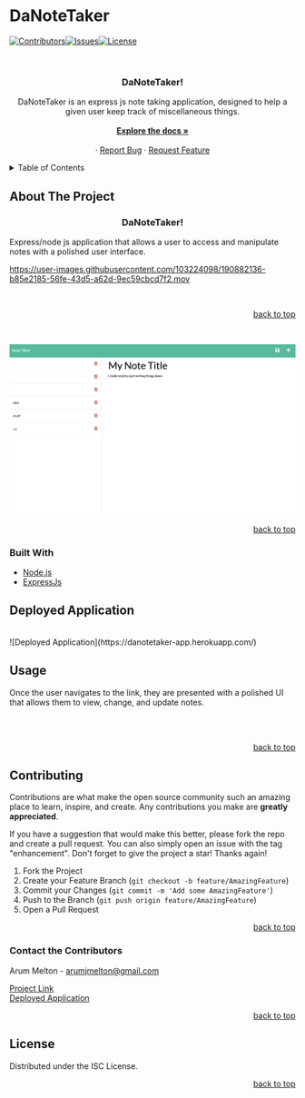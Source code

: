 # DaNoteTaker

<div id="top"></div>

[![Contributors][contributors-shield]][contributors-url][![Issues][issues-shield]][issues-url][![License][license-shield]](./LICENSE.txt)



<br />
<div align="center">
  <a href="https://github.com/ArumMelton/DaNoteTaker">
  </a>

<h3 align="center">DaNoteTaker!</h3>

  <p align="center">
    DaNoteTaker is an express js note taking application, designed to help a given user keep track of miscellaneous things.
    <br />
    <br />
    <a href="https://github.com/ArumMelton/DaNoteTaker"><strong>Explore the docs »</strong></a>
    <br />
    <br />
    ·
    <a href="https://github.com/ArumMelton/DaNoteTaker/issues?q=is%3Aissue+is%3Aopen+sort%3Aupdated-desc">Report Bug</a>
    ·
    <a href="https://github.com/ArumMelton/DaNoteTaker/issues?q=is%3Aissue+is%3Aopen+sort%3Aupdated-desc">Request Feature</a>
  </p>
</div>



<!-- TABLE OF CONTENTS -->
<details>
  <summary>Table of Contents</summary>
  <ol>
   <ul>
    <a href="#about-the-project">About The Project</a>
    <li><a href="#built-with">Built With</a></li>
    <li><a href="#usage">Usage</a></li>
    <a href="#deployed-application">Deployed Application</a>
    <li><a href="#contributing">Contributing</a></li>
    <li><a href="#contact-the-contributors">Contact</a></li>
    <li><a href="#license">License</a></li>
    </ul>
  </ol>
</details>


## About The Project
<h3 align="center">DaNoteTaker!</h3>



Express/node js application that allows a user to access and manipulate notes with a polished user interface.
<br/>




https://user-images.githubusercontent.com/103224098/190882136-b85e2185-56fe-43d5-a62d-9ec59cbcd7f2.mov



<br/>

<p align="right"><a href="#top">back to top</a></p>

<br/>


![DemoScreen](/imgs/DaNoteTakerDemo.png)


<p align="right"><a href="#top">back to top</a></p>



### Built With

* [Node.js](https://nodejs.org/en/)
* [ExpressJs](https://expressjs.com/)





## Deployed Application

<br/>
![Deployed Application](https://danotetaker-app.herokuapp.com/)
<br/>





## Usage


Once the user navigates to the link, they are presented with a polished UI that allows them to view, change, and update notes.

<br/>
<br/>


<p align="right"><a href="#top">back to top</a></p>



## Contributing

Contributions are what make the open source community such an amazing place to learn, inspire, and create. Any contributions you make are **greatly appreciated**.

If you have a suggestion that would make this better, please fork the repo and create a pull request. You can also simply open an issue with the tag "enhancement".
Don't forget to give the project a star! Thanks again!

1. Fork the Project
2. Create your Feature Branch (`git checkout -b feature/AmazingFeature`)
3. Commit your Changes (`git commit -m 'Add some AmazingFeature'`)
4. Push to the Branch (`git push origin feature/AmazingFeature`)
5. Open a Pull Request

<p align="right"><a href="#top">back to top</a></p>

<!-- CONTACT -->
### Contact the Contributors

Arum Melton - arumjmelton@gmail.com
<br/>

[Project Link](https://github.com/ArumMelton/DaNoteTaker)
<br/>
[Deployed Application](https://danotetaker-app.herokuapp.com/)
<br/>
<p align="right"><a href="#top">back to top</a></p>

<!-- LICENSE -->
## License

Distributed under the ISC License.

<p align="right"><a href="#top">back to top</a></p>


<!-- MARKDOWN LINKS & IMAGES -->
[contributors-shield]: https://img.shields.io/badge/DaNoteTaker%20Contributors-brightgreen
[contributors-url]: https://github.com/ArumMelton/DaNoteTaker/graphs/contributors
[issues-shield]: https://img.shields.io/badge/DaNoteTaker%20Issues-red
[issues-url]: https://github.com/ArumMelton/DaNoteTaker/issues
[license-shield]: https://img.shields.io/badge/license-ISC-green
